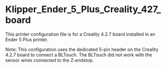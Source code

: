 # Klipper_Ender_5_Plus_Creality_427_board

This printer configuration file is for a Creality 4.2.7 board installed in an Ender 5 Plus printer.

Note: This configuration uses the dedicated 5-pin header on the Creality 4.2.7 board to connect a BLTouch. The BLTouch 
did not work with the sensor wires connected to the Z-endstop. 
